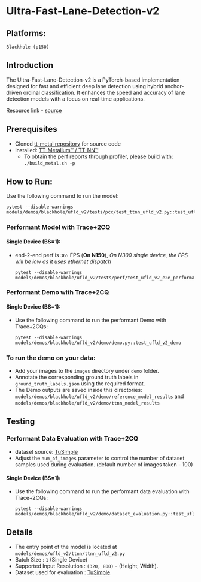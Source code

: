 # Ultra-Fast-Lane-Detection-v2

## Platforms:
    Blackhole (p150)

## Introduction
The Ultra-Fast-Lane-Detection-v2 is a PyTorch-based implementation designed for fast and efficient deep lane detection using hybrid anchor-driven ordinal classification. It enhances the speed and accuracy of lane detection models with a focus on real-time applications.

Resource link - [source](https://github.com/cfzd/Ultra-Fast-Lane-Detection-v2)

## Prerequisites
- Cloned [tt-metal repository](https://github.com/tenstorrent/tt-metal) for source code
- Installed: [TT-Metalium™ / TT-NN™](https://github.com/tenstorrent/tt-metal/blob/main/INSTALLING.md)
  - To obtain the perf reports through profiler, please build with: `./build_metal.sh -p`

## How to Run:

Use the following command to run the model:
  ```
  pytest --disable-warnings models/demos/blackhole/ufld_v2/tests/pcc/test_ttnn_ufld_v2.py::test_ufld_v2_model
  ```

### Performant Model with Trace+2CQ

#### Single Device (BS=1):
- end-2-end perf is `365` FPS (**On N150**), _On N300 single device, the FPS will be low as it uses ethernet dispatch_

  ```
  pytest --disable-warnings models/demos/blackhole/ufld_v2/tests/perf/test_ufld_v2_e2e_performant.py::test_ufldv2_e2e_performant
  ```

### Performant Demo with Trace+2CQ

#### Single Device (BS=1):
- Use the following command to run the performant Demo with Trace+2CQs:

  ```
  pytest --disable-warnings models/demos/blackhole/ufld_v2/demo/demo.py::test_ufld_v2_demo
  ```

### To run the demo on your data:
- Add your images to the `images` directory under `demo` folder.
- Annotate the corresponding ground truth labels in `ground_truth_labels.json` using the required format.
- The Demo outputs are saved inside this directories: `models/demos/blackhole/ufld_v2/demo/reference_model_results` and `models/demos/blackhole/ufld_v2/demo/ttnn_model_results`

## Testing
### Performant Data Evaluation with Trace+2CQ
- dataset source: [TuSimple](https://www.kaggle.com/datasets/manideep1108/tusimple)
- Adjust the `num_of_images` parameter to control the number of dataset samples used during evaluation. (default number of images taken - 100)

#### Single Device (BS=1):

- Use the following command to run the performant data evaluation with Trace+2CQs:

  ```
  pytest --disable-warnings models/demos/blackhole/ufld_v2/demo/dataset_evaluation.py::test_ufld_v2_dataset_inference
  ```


## Details
- The entry point of the model is located at ```models/demos/ufld_v2/ttnn/ttnn_ufld_v2.py```
- Batch Size : `1` (Single Device)
- Supported Input Resolution : `(320, 800)` - (Height, Width).
- Dataset used for evaluation : [TuSimple](https://www.kaggle.com/datasets/manideep1108/tusimple)

